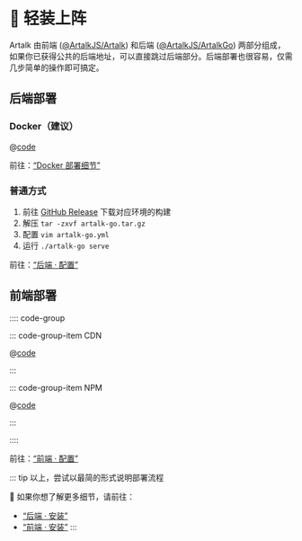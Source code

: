 # 🛫️ 轻装上阵

Artalk 由前端 ([@ArtalkJS/Artalk](https://github.com/ArtalkJS/Artalk)) 和后端 ([@ArtalkJS/ArtalkGo](https://github.com/ArtalkJS/ArtalkGo)) 两部分组成，如果你已获得公共的后端地址，可以直接跳过后端部分。后端部署也很容易，仅需几步简单的操作即可搞定。

## 后端部署

### Docker（建议）

@[code](../code/quick-start/docker-install.sh)

前往：[“Docker 部署细节”](./backend/docker.md)

### 普通方式

1. 前往 [GitHub Release](https://github.com/ArtalkJS/ArtalkGo/releases) 下载对应环境的构建
2. 解压 `tar -zxvf artalk-go.tar.gz`
3. 配置 `vim artalk-go.yml`
4. 运行 `./artalk-go serve`

前往：[“后端 · 配置”](./backend/config.md)

## 前端部署

:::: code-group

::: code-group-item CDN

@[code](../code/quick-start/cdn.html)

:::

::: code-group-item NPM

@[code](../code/quick-start/npm.js)

:::

::::

前往：[“前端 · 配置”](./frontend/config.md)

::: tip
以上，尝试以最简的形式说明部署流程

🌁 如果你想了解更多细节，请前往：
- [“后端 · 安装”](./backend/install.md)
- [“前端 · 安装”](./frontend/install.md)
:::
